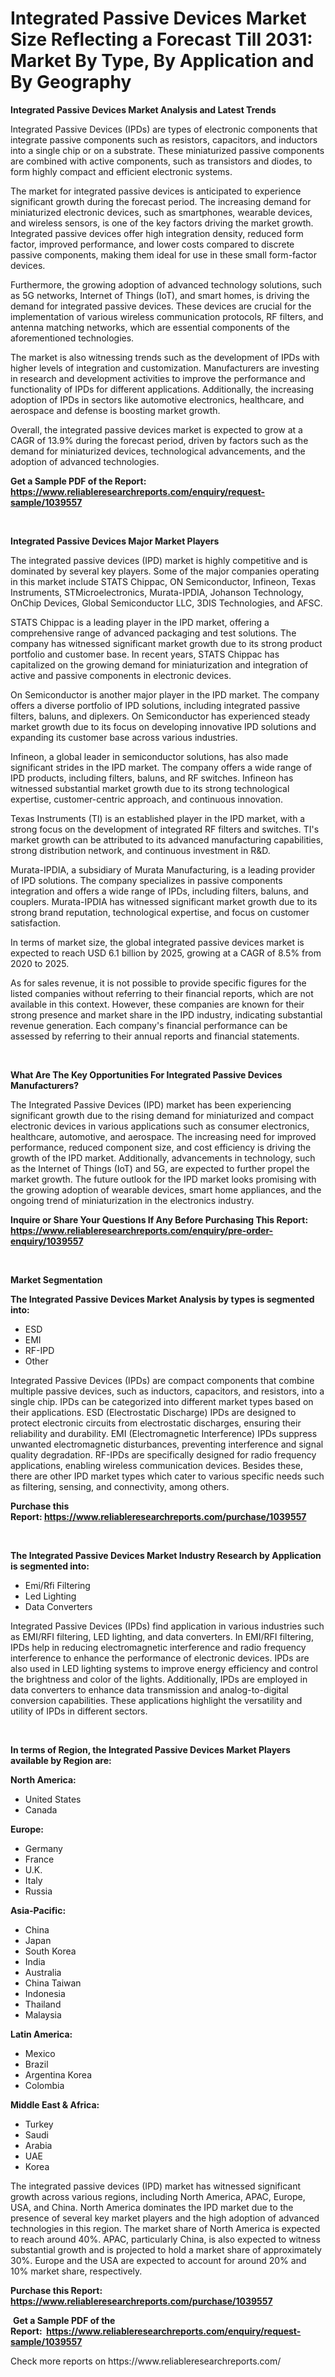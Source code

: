 <p><h1>Integrated Passive Devices Market Size Reflecting a Forecast Till 2031: Market By Type, By Application and By Geography</h1></p><p><strong>Integrated Passive Devices Market Analysis and Latest Trends</strong></p>
<p><p>Integrated Passive Devices (IPDs) are types of electronic components that integrate passive components such as resistors, capacitors, and inductors into a single chip or on a substrate. These miniaturized passive components are combined with active components, such as transistors and diodes, to form highly compact and efficient electronic systems.</p><p>The market for integrated passive devices is anticipated to experience significant growth during the forecast period. The increasing demand for miniaturized electronic devices, such as smartphones, wearable devices, and wireless sensors, is one of the key factors driving the market growth. Integrated passive devices offer high integration density, reduced form factor, improved performance, and lower costs compared to discrete passive components, making them ideal for use in these small form-factor devices.</p><p>Furthermore, the growing adoption of advanced technology solutions, such as 5G networks, Internet of Things (IoT), and smart homes, is driving the demand for integrated passive devices. These devices are crucial for the implementation of various wireless communication protocols, RF filters, and antenna matching networks, which are essential components of the aforementioned technologies.</p><p>The market is also witnessing trends such as the development of IPDs with higher levels of integration and customization. Manufacturers are investing in research and development activities to improve the performance and functionality of IPDs for different applications. Additionally, the increasing adoption of IPDs in sectors like automotive electronics, healthcare, and aerospace and defense is boosting market growth.</p><p>Overall, the integrated passive devices market is expected to grow at a CAGR of 13.9% during the forecast period, driven by factors such as the demand for miniaturized devices, technological advancements, and the adoption of advanced technologies.</p></p>
<p><strong>Get a Sample PDF of the Report:&nbsp; <a href="https://www.reliableresearchreports.com/enquiry/request-sample/1039557">https://www.reliableresearchreports.com/enquiry/request-sample/1039557</a></strong></p>
<p>&nbsp;</p>
<p><strong>Integrated Passive Devices Major Market Players</strong></p>
<p><p>The integrated passive devices (IPD) market is highly competitive and is dominated by several key players. Some of the major companies operating in this market include STATS Chippac, ON Semiconductor, Infineon, Texas Instruments, STMicroelectronics, Murata-IPDIA, Johanson Technology, OnChip Devices, Global Semiconductor LLC, 3DIS Technologies, and AFSC.</p><p>STATS Chippac is a leading player in the IPD market, offering a comprehensive range of advanced packaging and test solutions. The company has witnessed significant market growth due to its strong product portfolio and customer base. In recent years, STATS Chippac has capitalized on the growing demand for miniaturization and integration of active and passive components in electronic devices.</p><p>On Semiconductor is another major player in the IPD market. The company offers a diverse portfolio of IPD solutions, including integrated passive filters, baluns, and diplexers. On Semiconductor has experienced steady market growth due to its focus on developing innovative IPD solutions and expanding its customer base across various industries.</p><p>Infineon, a global leader in semiconductor solutions, has also made significant strides in the IPD market. The company offers a wide range of IPD products, including filters, baluns, and RF switches. Infineon has witnessed substantial market growth due to its strong technological expertise, customer-centric approach, and continuous innovation.</p><p>Texas Instruments (TI) is an established player in the IPD market, with a strong focus on the development of integrated RF filters and switches. TI's market growth can be attributed to its advanced manufacturing capabilities, strong distribution network, and continuous investment in R&D.</p><p>Murata-IPDIA, a subsidiary of Murata Manufacturing, is a leading provider of IPD solutions. The company specializes in passive components integration and offers a wide range of IPDs, including filters, baluns, and couplers. Murata-IPDIA has witnessed significant market growth due to its strong brand reputation, technological expertise, and focus on customer satisfaction.</p><p>In terms of market size, the global integrated passive devices market is expected to reach USD 6.1 billion by 2025, growing at a CAGR of 8.5% from 2020 to 2025. </p><p>As for sales revenue, it is not possible to provide specific figures for the listed companies without referring to their financial reports, which are not available in this context. However, these companies are known for their strong presence and market share in the IPD industry, indicating substantial revenue generation. Each company's financial performance can be assessed by referring to their annual reports and financial statements.</p></p>
<p>&nbsp;</p>
<p><strong>What Are The Key Opportunities For Integrated Passive Devices Manufacturers?</strong></p>
<p><p>The Integrated Passive Devices (IPD) market has been experiencing significant growth due to the rising demand for miniaturized and compact electronic devices in various applications such as consumer electronics, healthcare, automotive, and aerospace. The increasing need for improved performance, reduced component size, and cost efficiency is driving the growth of the IPD market. Additionally, advancements in technology, such as the Internet of Things (IoT) and 5G, are expected to further propel the market growth. The future outlook for the IPD market looks promising with the growing adoption of wearable devices, smart home appliances, and the ongoing trend of miniaturization in the electronics industry.</p></p>
<p><strong>Inquire or Share Your Questions If Any Before Purchasing This Report: <a href="https://www.reliableresearchreports.com/enquiry/pre-order-enquiry/1039557">https://www.reliableresearchreports.com/enquiry/pre-order-enquiry/1039557</a></strong></p>
<p>&nbsp;</p>
<p><strong>Market Segmentation</strong></p>
<p><strong>The Integrated Passive Devices Market Analysis by types is segmented into:</strong></p>
<p><ul><li>ESD</li><li>EMI</li><li>RF-IPD</li><li>Other</li></ul></p>
<p><p>Integrated Passive Devices (IPDs) are compact components that combine multiple passive devices, such as inductors, capacitors, and resistors, into a single chip. IPDs can be categorized into different market types based on their applications. ESD (Electrostatic Discharge) IPDs are designed to protect electronic circuits from electrostatic discharges, ensuring their reliability and durability. EMI (Electromagnetic Interference) IPDs suppress unwanted electromagnetic disturbances, preventing interference and signal quality degradation. RF-IPDs are specifically designed for radio frequency applications, enabling wireless communication devices. Besides these, there are other IPD market types which cater to various specific needs such as filtering, sensing, and connectivity, among others.</p></p>
<p><strong>Purchase this Report:&nbsp;<a href="https://www.reliableresearchreports.com/purchase/1039557">https://www.reliableresearchreports.com/purchase/1039557</a></strong></p>
<p>&nbsp;</p>
<p><strong>The Integrated Passive Devices Market Industry Research by Application is segmented into:</strong></p>
<p><ul><li>Emi/Rfi Filtering</li><li>Led Lighting</li><li>Data Converters</li></ul></p>
<p><p>Integrated Passive Devices (IPDs) find application in various industries such as EMI/RFI filtering, LED lighting, and data converters. In EMI/RFI filtering, IPDs help in reducing electromagnetic interference and radio frequency interference to enhance the performance of electronic devices. IPDs are also used in LED lighting systems to improve energy efficiency and control the brightness and color of the lights. Additionally, IPDs are employed in data converters to enhance data transmission and analog-to-digital conversion capabilities. These applications highlight the versatility and utility of IPDs in different sectors.</p></p>
<p>&nbsp;</p>
<p><strong>In terms of Region, the Integrated Passive Devices Market Players available by Region are:</strong></p>
<p>
    <p> <strong> North America: </strong>
        <ul>
            <li>United States</li>
            <li>Canada</li>
        </ul>
        </p> 
    <p> <strong> Europe: </strong>
        <ul>
            <li>Germany</li>
            <li>France</li>
            <li>U.K.</li>
            <li>Italy</li>
            <li>Russia</li>
        </ul>
        </p> 
    <p> <strong> Asia-Pacific: </strong>
        <ul>
            <li>China</li>
            <li>Japan</li>
            <li>South Korea</li>
            <li>India</li>
            <li>Australia</li>
            <li>China Taiwan</li>
            <li>Indonesia</li>
            <li>Thailand</li>
            <li>Malaysia</li>
        </ul>
        </p> 
    <p> <strong> Latin America: </strong>
        <ul>
            <li>Mexico</li>
            <li>Brazil</li>
            <li>Argentina Korea</li>
            <li>Colombia</li>
        </ul>
        </p> 
    <p> <strong> Middle East & Africa: </strong>
        <ul>
            <li>Turkey</li>
            <li>Saudi</li>
            <li>Arabia</li>
            <li>UAE</li>
            <li>Korea</li>
        </ul>
    </p>
    </p>
<p><p>The integrated passive devices (IPD) market has witnessed significant growth across various regions, including North America, APAC, Europe, USA, and China. North America dominates the IPD market due to the presence of several key market players and the high adoption of advanced technologies in this region. The market share of North America is expected to reach around 40%. APAC, particularly China, is also expected to witness substantial growth and is projected to hold a market share of approximately 30%. Europe and the USA are expected to account for around 20% and 10% market share, respectively.</p></p>
<p><strong>Purchase this Report: <a href="https://www.reliableresearchreports.com/purchase/1039557">https://www.reliableresearchreports.com/purchase/1039557</a></strong></p>
<p>&nbsp;<strong>Get a Sample PDF of the Report:&nbsp;&nbsp;<a href="https://www.reliableresearchreports.com/enquiry/request-sample/1039557">https://www.reliableresearchreports.com/enquiry/request-sample/1039557</a></strong></p>
<p><strong></strong></p>
<p>Check more reports on https://www.reliableresearchreports.com/</p>